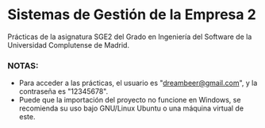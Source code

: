 # Sistemas de Gestión de la Empresa 2
Prácticas de la asignatura SGE2 del Grado en Ingeniería del Software de la Universidad Complutense de Madrid.

### NOTAS:
* Para acceder a las prácticas, el usuario es "dreambeer@gmail.com", y la contraseña es "12345678".
* Puede que la importación del proyecto no funcione en Windows, se recomienda su uso bajo GNU/Linux Ubuntu o una máquina virtual de este.
